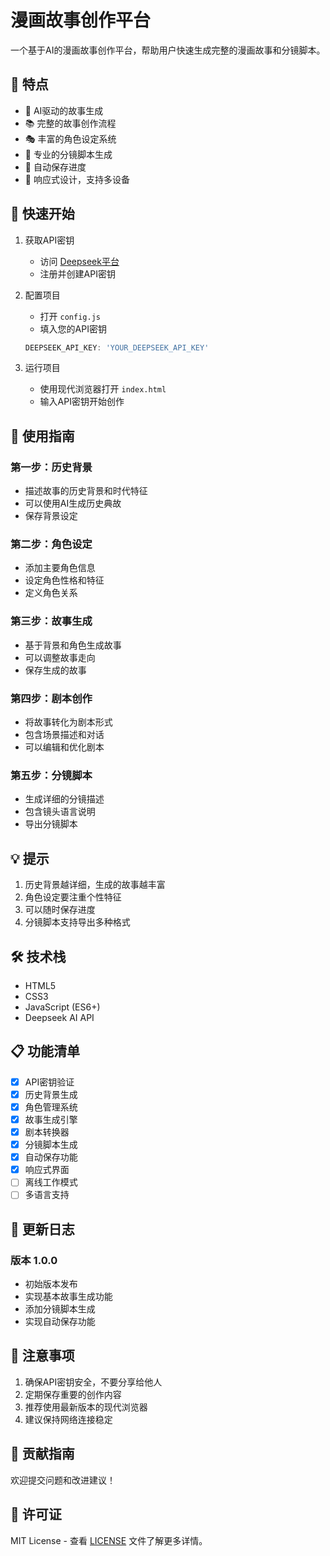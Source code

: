 # 漫画故事创作平台

一个基于AI的漫画故事创作平台，帮助用户快速生成完整的漫画故事和分镜脚本。

## 🌟 特点

- 🤖 AI驱动的故事生成
- 📚 完整的故事创作流程
- 🎭 丰富的角色设定系统
- 📝 专业的分镜脚本生成
- 💾 自动保存进度
- 📱 响应式设计，支持多设备

## 🚀 快速开始

1. 获取API密钥
   - 访问 [Deepseek平台](https://platform.deepseek.com/)
   - 注册并创建API密钥

2. 配置项目
   - 打开 `config.js`
   - 填入您的API密钥
   ```javascript
   DEEPSEEK_API_KEY: 'YOUR_DEEPSEEK_API_KEY'
   ```

3. 运行项目
   - 使用现代浏览器打开 `index.html`
   - 输入API密钥开始创作

## 📖 使用指南

### 第一步：历史背景
- 描述故事的历史背景和时代特征
- 可以使用AI生成历史典故
- 保存背景设定

### 第二步：角色设定
- 添加主要角色信息
- 设定角色性格和特征
- 定义角色关系

### 第三步：故事生成
- 基于背景和角色生成故事
- 可以调整故事走向
- 保存生成的故事

### 第四步：剧本创作
- 将故事转化为剧本形式
- 包含场景描述和对话
- 可以编辑和优化剧本

### 第五步：分镜脚本
- 生成详细的分镜描述
- 包含镜头语言说明
- 导出分镜脚本

## 💡 提示

1. 历史背景越详细，生成的故事越丰富
2. 角色设定要注重个性特征
3. 可以随时保存进度
4. 分镜脚本支持导出多种格式

## 🛠️ 技术栈

- HTML5
- CSS3
- JavaScript (ES6+)
- Deepseek AI API

## 📋 功能清单

- [x] API密钥验证
- [x] 历史背景生成
- [x] 角色管理系统
- [x] 故事生成引擎
- [x] 剧本转换器
- [x] 分镜脚本生成
- [x] 自动保存功能
- [x] 响应式界面
- [ ] 离线工作模式
- [ ] 多语言支持

## 🔄 更新日志

### 版本 1.0.0
- 初始版本发布
- 实现基本故事生成功能
- 添加分镜脚本生成
- 实现自动保存功能

## 📝 注意事项

1. 确保API密钥安全，不要分享给他人
2. 定期保存重要的创作内容
3. 推荐使用最新版本的现代浏览器
4. 建议保持网络连接稳定

## 🤝 贡献指南

欢迎提交问题和改进建议！

## 📄 许可证

MIT License - 查看 [LICENSE](LICENSE) 文件了解更多详情。
